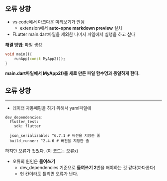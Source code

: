 ## 오류 상황
- vs code에서 마크다운 미리보기가 안됨
    - extension에서 **auto-opne markdown preview** 설치
- FLutter main.dart파일을 제외한 나머지 파일에서 실행을 하고 싶다 

**해결 방법**: 파일 생성
```dart
void main(){
    runApp(const MyApp2()); 
}
```
**main.dart파일에서 MyApp2()를 새로 만든 파일 함수명과 동일하게 한다.**




## 오류 상황
---
- 데이터 자동매핑을 하기 위해서 yaml파일에 
```
dev_dependencies:
  flutter_test:
    sdk: flutter

  json_serializable: ^6.7.1 # 버전을 지정한 줄
  build_runner: ^2.4.6 # 버전을 지정한 줄
```

하지만 오류가 떳었다. (이 코드는 오류x)

- 오류의 원인은 **들여쓰기**
    - dev_dependencies 기준으로 **들여쓰기 2**번을 해야하는 것 같다(까다롭다)
    - 헌 칸이라도 틀리면 오류가 난다.